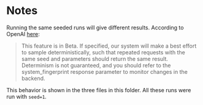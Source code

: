 # Notes

Running the same seeded runs will give different results. According to OpenAI [here](https://platform.openai.com/docs/api-reference/chat/create):
> This feature is in Beta. If specified, our system will make a best effort to sample deterministically, such that repeated requests with the same seed and parameters should return the same result. Determinism is not guaranteed, and you should refer to the system_fingerprint response parameter to monitor changes in the backend.

This behavior is shown in the three files in this folder. All these runs were run with `seed=1`.